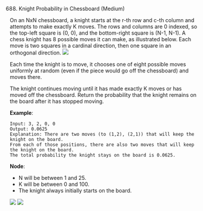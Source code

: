 688. Knight Probability in Chessboard (Medium)


On an NxN chessboard, a knight starts at the r-th row and c-th column and
attempts to make exactly K moves. The rows and columns are 0 indexed, so
the top-left square is (0, 0), and the bottom-right square is (N-1, N-1).
A chess knight has 8 possible moves it can make, as illustrated below. Each move
is two squares in a cardinal direction, then one square in an orthogonal
direction.
![](https://assets.leetcode.com/uploads/2018/10/12/knight.png)

Each time the knight is to move, it chooses one of eight possible moves
uniformly at random (even if the piece would go off the chessboard) and moves
there.

The knight continues moving until it has made exactly K moves or has moved off
the chessboard. Return the probability that the knight remains on the board
after it has stopped moving.

**Example**:   
```
Input: 3, 2, 0, 0
Output: 0.0625
Explanation: There are two moves (to (1,2), (2,1)) that will keep the knight on the board.
From each of those positions, there are also two moves that will keep the knight on the board.
The total probability the knight stays on the board is 0.0625.
```
**Node**:  
- N will be between 1 and 25.
- K will be between 0 and 100.
- The knight always initially starts on the board.


![](https://github.com/waiyulam/Interview-Prep-Guide/blob/master/Practices/dp/knight_chessboard/A9A216211.jpeg)
![](https://github.com/waiyulam/Interview-Prep-Guide/blob/master/Practices/dp/knight_chessboard/A9A216212.jpeg)
